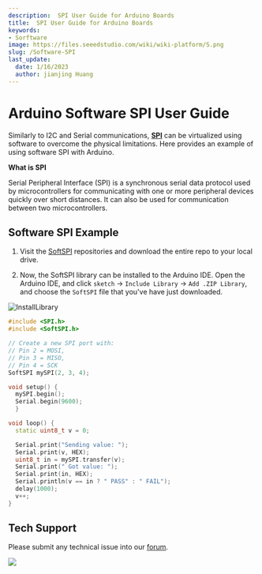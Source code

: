 ```yaml
---
description:  SPI User Guide for Arduino Boards
title:  SPI User Guide for Arduino Boards
keywords:
- Sorftware
image: https://files.seeedstudio.com/wiki/wiki-platform/S.png
slug: /Software-SPI
last_update:
  date: 1/16/2023
  author: jianjing Huang
---
```


# Arduino Software SPI User Guide

Similarly to I2C and Serial communications, [**SPI**](https://www.arduino.cc/en/reference/SPI) can be virtualized using software to overcome the physical limitations. Here provides an example of using software SPI with Arduino.

**What is SPI**

Serial Peripheral Interface (SPI) is a synchronous serial data protocol used by microcontrollers for communicating with one or more peripheral devices quickly over short distances. It can also be used for communication between two microcontrollers.

## Software SPI Example

1. Visit the [SoftSPI](https://github.com/MajenkoLibraries/SoftSPI) repositories and download the entire repo to your local drive.

2. Now, the SoftSPI library can be installed to the Arduino IDE. Open the Arduino IDE, and click `sketch` -> `Include Library` -> `Add .ZIP Library`, and choose the `SoftSPI` file that you've have just downloaded.

![InstallLibrary](https://files.seeedstudio.com/wiki/Wio-Terminal/img/Xnip2019-11-21_15-50-13.jpg)

```cpp
#include <SPI.h>
#include <SoftSPI.h>

// Create a new SPI port with:
// Pin 2 = MOSI,
// Pin 3 = MISO,
// Pin 4 = SCK
SoftSPI mySPI(2, 3, 4);

void setup() {
  mySPI.begin();
  Serial.begin(9600);
  }

void loop() {
  static uint8_t v = 0;

  Serial.print("Sending value: ");
  Serial.print(v, HEX);
  uint8_t in = mySPI.transfer(v);
  Serial.print(" Got value: ");
  Serial.print(in, HEX);
  Serial.println(v == in ? " PASS" : " FAIL");
  delay(1000);
  v++;
}
```

## Tech Support

Please submit any technical issue into our [forum](https://forum.seeedstudio.com/).
<br />
<p style={{textAlign: 'center'}}><a href="https://www.seeedstudio.com/act-4.html?utm_source=wiki&utm_medium=wikibanner&utm_campaign=newproducts" target="_blank"><img src="https://files.seeedstudio.com/wiki/Wiki_Banner/new_product.jpg" /></a></p>
